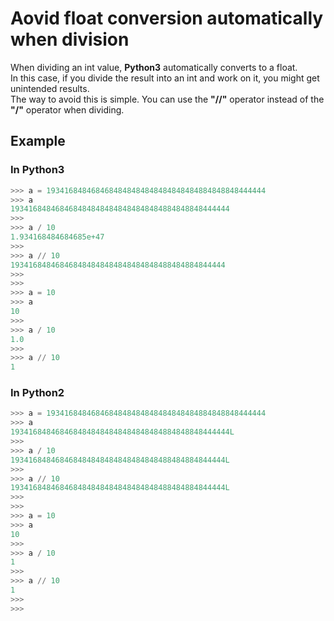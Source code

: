 # Aovid float conversion automatically when division
When dividing an int value, **Python3** automatically converts to a float.  
In this case, if you divide the result into an int and work on it, you might get unintended results.  
The way to avoid this is simple. You can use the **"//"** operator instead of the **"/"** operator when dividing.  



## Example
### In Python3
```Python
>>> a = 1934168484684684848484848484848484884848848444444
>>> a
1934168484684684848484848484848484884848848444444
>>>
>>> a / 10
1.934168484684685e+47
>>>
>>> a // 10
193416848468468484848484848484848488484884844444
>>>
>>>
>>> a = 10
>>> a
10
>>>
>>> a / 10
1.0
>>>
>>> a // 10
1
```

### In Python2
```Python
>>> a = 1934168484684684848484848484848484884848848444444
>>> a
1934168484684684848484848484848484884848848444444L
>>>
>>> a / 10
193416848468468484848484848484848488484884844444L
>>>
>>> a // 10
193416848468468484848484848484848488484884844444L
>>>
>>>
>>> a = 10
>>> a
10
>>>
>>> a / 10
1
>>>
>>> a // 10
1
>>>
>>>
```
